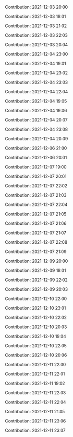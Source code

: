 Contribution: 2021-12-03 20:00

Contribution: 2021-12-03 19:01

Contribution: 2021-12-03 21:02

Contribution: 2021-12-03 22:03

Contribution: 2021-12-03 20:04

Contribution: 2021-12-04 23:00

Contribution: 2021-12-04 19:01

Contribution: 2021-12-04 23:02

Contribution: 2021-12-04 23:03

Contribution: 2021-12-04 22:04

Contribution: 2021-12-04 19:05

Contribution: 2021-12-04 19:06

Contribution: 2021-12-04 20:07

Contribution: 2021-12-04 23:08

Contribution: 2021-12-04 20:09

Contribution: 2021-12-06 21:00

Contribution: 2021-12-06 20:01

Contribution: 2021-12-07 19:00

Contribution: 2021-12-07 20:01

Contribution: 2021-12-07 22:02

Contribution: 2021-12-07 21:03

Contribution: 2021-12-07 22:04

Contribution: 2021-12-07 21:05

Contribution: 2021-12-07 21:06

Contribution: 2021-12-07 21:07

Contribution: 2021-12-07 22:08

Contribution: 2021-12-07 21:09

Contribution: 2021-12-09 20:00

Contribution: 2021-12-09 19:01

Contribution: 2021-12-09 22:02

Contribution: 2021-12-09 20:03

Contribution: 2021-12-10 22:00

Contribution: 2021-12-10 23:01

Contribution: 2021-12-10 22:02

Contribution: 2021-12-10 20:03

Contribution: 2021-12-10 19:04

Contribution: 2021-12-10 22:05

Contribution: 2021-12-10 20:06

Contribution: 2021-12-11 22:00

Contribution: 2021-12-11 22:01

Contribution: 2021-12-11 19:02

Contribution: 2021-12-11 22:03

Contribution: 2021-12-11 22:04

Contribution: 2021-12-11 21:05

Contribution: 2021-12-11 23:06

Contribution: 2021-12-11 23:07

